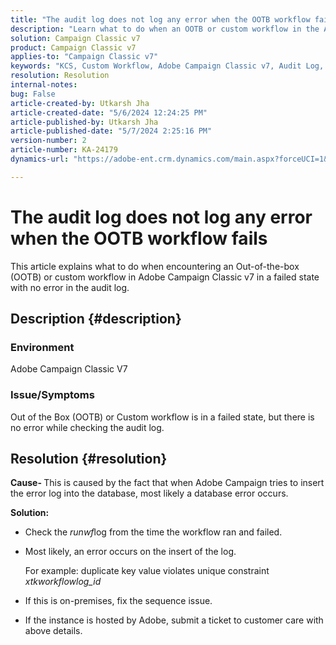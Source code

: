 ```yaml
---
title: "The audit log does not log any error when the OOTB workflow fails"
description: "Learn what to do when an OOTB or custom workflow in the Adobe Campaign Classic fails, but no errors are found in the audit log."
solution: Campaign Classic v7
product: Campaign Classic v7
applies-to: "Campaign Classic v7"
keywords: "KCS, Custom Workflow, Adobe Campaign Classic v7, Audit Log, OOTB workflow, ACC"
resolution: Resolution
internal-notes: 
bug: False
article-created-by: Utkarsh Jha
article-created-date: "5/6/2024 12:24:25 PM"
article-published-by: Utkarsh Jha
article-published-date: "5/7/2024 2:25:16 PM"
version-number: 2
article-number: KA-24179
dynamics-url: "https://adobe-ent.crm.dynamics.com/main.aspx?forceUCI=1&pagetype=entityrecord&etn=knowledgearticle&id=ffbc5f91-a30b-ef11-9f89-000d3a32bd42"

---
```

# The audit log does not log any error when the OOTB workflow fails


This article explains what to do when encountering an Out-of-the-box (OOTB) or custom workflow in Adobe Campaign Classic v7 in a failed state with no error in the audit log.

## Description {#description}


### <b>Environment</b>

Adobe Campaign Classic V7



### <b>Issue/Symptoms</b>

Out of the Box (OOTB) or Custom workflow is in a failed state, but there is no error while checking the audit log.


## Resolution {#resolution}


<b>Cause- </b>This is caused by the fact that when Adobe Campaign tries to insert the error log into the database, most likely a database error occurs.



<b>Solution:</b>

- Check the *runwf*log from the time the workflow ran and failed.
- Most likely, an error occurs on the insert of the log.

    For example: duplicate key value violates unique constraint *xtkworkflowlog_id*
- If this is on-premises, fix the sequence issue.
- If the instance is hosted by Adobe, submit a ticket to customer care with above details.

